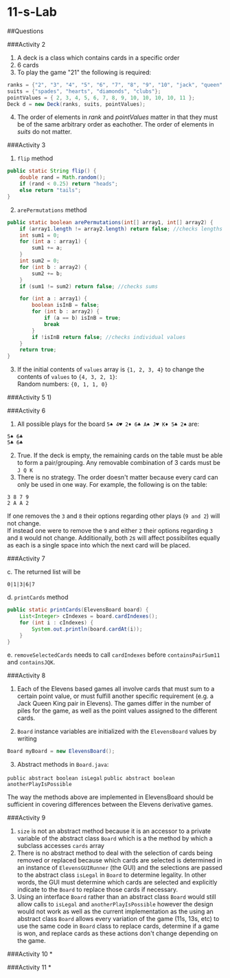 # 11-s-Lab

##Questions

###Activity 2
1) A deck is a class which contains cards in a specific order  
2) 6 cards  
3) To play the game "21" the following is required:  
```java
ranks = {"2", "3", "4", "5", "6", "7", "8", "9", "10", "jack", "queen", "king", "ace"};
suits = {"spades", "hearts", "diamonds", "clubs"};
pointValues = { 2, 3, 4, 5, 6, 7, 8, 9, 10, 10, 10, 10, 11 };
Deck d = new Deck(ranks, suits, pointValues);
```
4) The order of elements in *rank* and *pointValues* matter in that they must be of the same arbitrary order as eachother. The order of elements in *suits* do not matter.

###Activity 3
1) `flip` method
```java
public static String flip() {
    double rand = Math.random();
    if (rand < 0.25) return "heads";
    else return "tails";
}
```
2) `arePermutations` method

```java
public static boolean arePermutations(int[] array1, int[] array2) {
    if (array1.length != array2.length) return false; //checks lengths
    int sum1 = 0;
    for (int a : array1) {
        sum1 += a;
    }
    int sum2 = 0;
    for (int b : array2) {
        sum2 += b;
    }
    if (sum1 != sum2) return false; //checks sums

    for (int a : array1) {
        boolean isInB = false;
        for (int b : array2) {
            if (a == b) isInB = true;
            break
        }
        if !isInB return false; //checks individual values
    }
    return true;
}
```

3) If the initial contents of `values` array is `{1, 2, 3, 4}` to change the contents of `values` to `{4, 3, 2, 1}`:  
Random numbers: `{0, 1, 1, 0}`

###Activity 5
1)

###Activity 6
1) All possible plays for the board `5♠ 4♥ 2♦ 6♣ A♠ J♥ K♦ 5♣ 2♠` are:  
```
5♠ 6♣
5♣ 6♣
```
2) True. If the deck is empty, the remaining cards on the table must be able to form a pair/grouping. Any removable combination of 3 cards must be `J Q K`  
3) There is no strategy. The order doesn't matter because every card can only be used in one way. For example, the following is on the table:

```
3 8 7 9
2 A A 2
```
If one removes the `3` and `8` their options regarding other plays (`9 and 2`) will not change.  
If instead one were to remove the `9` and either `2` their options regarding `3` and `8` would not change. Additionally, both `2`s will affect possibilites equally as each is a single space into which the next card will be placed.

###Activity 7

c. The returned list will be

`0|1|3|6|7`

d. `printCards` method

```java
public static printCards(ElevensBoard board) {
    List<Integer> cIndexes = board.cardIndexes();
    for (int i : cIndexes) {
        System.out.println(board.cardAt(i));
    }
}
```

e. `removeSelectedCards` needs to call `cardIndexes` before `containsPairSum11` and `containsJQK`.

###Activity 8
1) Each of the Elevens based games all involve cards that must sum to a certain point value, or must fulfill another specific requirement (e.g. a Jack Queen King pair in Elevens).  The games differ in the number of piles for the game, as well as the point values assigned to the different cards.

2) `Board` instance variables are initialized with the `ElevensBoard` values by writing

```java
Board myBoard = new ElevensBoard();
```

3) Abstract methods in `Board.java`:

`public abstract boolean isLegal`
`public abstract boolean anotherPlayIsPossible`

The way the methods above are implemented in ElevensBoard should be sufficient in covering differences between the Elevens derivative games.



###Activity 9
1) `size` is not an abstract method because it is an accessor to a private variable of the abstract class `Board` which is a the method by which a subclass accesses `cards` array  
2) There is no abstract method to deal with the selection of cards being removed or replaced because which cards are selected is determined in an instance of `ElevensGUIRunner` (the GUI) and the selections are passed to the abstract class `isLegal` in `Board` to determine legality. In other words, the GUI must determine which cards are selected and explicitly indicate to the `Board` to replace those cards if necessary.  
3) Using an interface `Board` rather than an abstract class `Board` would still allow calls to `isLegal` and `anotherPlayIsPossible` however the design would not work as well as the current implementation as the using an abstract class `Board` allows every variation of the game (11s, 13s, etc) to use the same code in `Board` class to replace cards, determine if a game is won, and replace cards as these actions don't change depending on the game.

###Activity 10
*

###Activity 11
*
